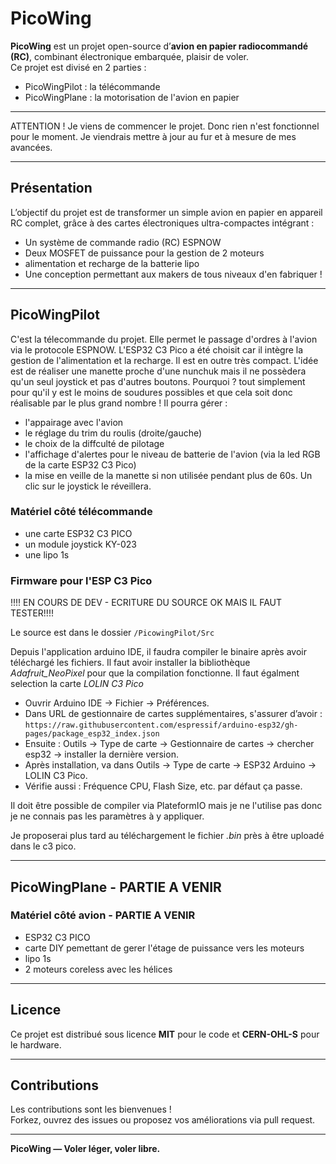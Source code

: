 # PicoWing

**PicoWing** est un projet open-source d’**avion en papier radiocommandé (RC)**, combinant électronique embarquée, plaisir de voler.  
Ce projet est divisé en 2 parties :
- PicoWingPilot : la télécommande
- PicoWingPlane : la motorisation de l'avion en papier

---

ATTENTION ! Je viens de commencer le projet. Donc rien n'est fonctionnel pour le moment. Je viendrais mettre à jour au fur et à mesure de mes avancées. 

---

## Présentation

L’objectif du projet est de transformer un simple avion en papier en appareil RC complet, grâce à des cartes électroniques ultra-compactes intégrant :

- Un système de commande radio (RC) ESPNOW
- Deux MOSFET de puissance pour la gestion de 2 moteurs
- alimentation et recharge de la batterie lipo
- Une conception permettant aux makers de tous niveaux d'en fabriquer !

---

## PicoWingPilot

C'est la télecommande du projet. Elle permet le passage d'ordres à l'avion via le protocole ESPNOW.
L'ESP32 C3 Pico a été choisit car il intègre la gestion de l'alimentation et la recharge.
Il est en outre très compact.
L'idée est de réaliser une manette proche d'une nunchuk mais il ne possèdera qu'un seul joystick et pas d'autres boutons.
Pourquoi ? tout simplement pour qu'il y est le moins de soudures possibles et que cela soit donc réalisable par le plus grand nombre !
Il pourra gérer :
- l'appairage avec l'avion
- le réglage du trim du roulis (droite/gauche)
- le choix de la diffculté de pilotage
- l'affichage d'alertes pour le niveau de batterie de l'avion (via la led RGB de la carte ESP32 C3 Pico)
- la mise en veille de la manette si non utilisée pendant plus de 60s. Un clic sur le joystick le réveillera.

### Matériel côté télécommande
- une carte ESP32 C3 PICO
- un module joystick KY-023
- une lipo 1s

### Firmware pour l'ESP C3 Pico

!!!! EN COURS DE DEV - ECRITURE DU SOURCE OK MAIS IL FAUT TESTER!!!! 

Le source est dans le dossier `/PicowingPilot/Src`

Depuis l'application arduino IDE, il faudra compiler le binaire après avoir téléchargé les fichiers.
Il faut avoir installer la bibliothèque *Adafruit_NeoPixel* pour que la compilation fonctionne.
Il faut égalment selection la carte *LOLIN C3 Pico*
- Ouvrir Arduino IDE → Fichier → Préférences.
- Dans URL de gestionnaire de cartes supplémentaires, s'assurer d’avoir :
`https://raw.githubusercontent.com/espressif/arduino-esp32/gh-pages/package_esp32_index.json`
- Ensuite : Outils → Type de carte → Gestionnaire de cartes → chercher esp32 → installer la dernière version.
- Après installation, va dans Outils → Type de carte → ESP32 Arduino → LOLIN C3 Pico.
- Vérifie aussi : Fréquence CPU, Flash Size, etc. par défaut ça passe.

Il doit être possible de compiler via PlateformIO mais je ne l'utilise pas donc je ne connais pas les paramètres à y appliquer.

Je proposerai plus tard au téléchargement le fichier *.bin* près à être uploadé dans le c3 pico.

---

## PicoWingPlane - PARTIE A  VENIR

### Matériel côté avion - PARTIE A  VENIR
- ESP32 C3 PICO
- carte DIY pemettant de gerer l'étage de puissance vers les moteurs
- lipo 1s
- 2 moteurs coreless avec les hélices





---

## Licence

Ce projet est distribué sous licence **MIT** pour le code et **CERN-OHL-S** pour le hardware.


---

## Contributions

Les contributions sont les bienvenues !  
Forkez, ouvrez des issues ou proposez vos améliorations via pull request.

---

**PicoWing — Voler léger, voler libre.**
